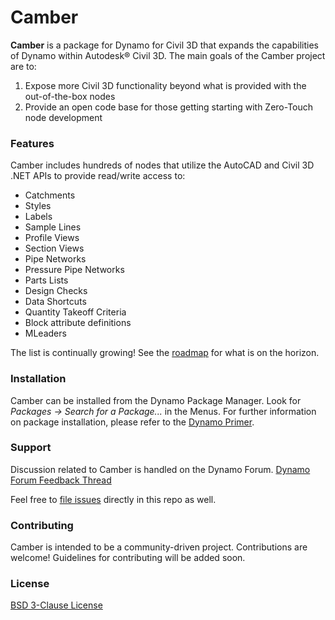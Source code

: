 # Camber

**Camber** is a package for Dynamo for Civil 3D that expands the capabilities of Dynamo within Autodesk® Civil 3D. The main goals of the Camber project are to:

1. Expose more Civil 3D functionality beyond what is provided with the out-of-the-box nodes
2. Provide an open code base for those getting starting with Zero-Touch node development

### Features
Camber includes hundreds of nodes that utilize the AutoCAD and Civil 3D .NET APIs to provide read/write access to:

- Catchments
- Styles
- Labels
- Sample Lines
- Profile Views
- Section Views
- Pipe Networks
- Pressure Pipe Networks
- Parts Lists
- Design Checks
- Data Shortcuts
- Quantity Takeoff Criteria
- Block attribute definitions
- MLeaders

The list is continually growing! See the [roadmap](https://github.com/mzjensen/Camber/projects/1) for what is on the horizon.

### Installation
Camber can be installed from the Dynamo Package Manager. Look for _Packages -> Search for a Package..._ in the Menus.
  For further information on package installation, please refer to the [Dynamo Primer](https://primer.dynamobim.org/11_Packages/11-1_Introduction.html).

### Support
Discussion related to Camber is handled on the Dynamo Forum.
[Dynamo Forum Feedback Thread](https://forum.dynamobim.com/t/camber-feedback-thread/68942/19)

Feel free to [file issues](https://github.com/mzjensen/Camber/issues) directly in this repo as well.

### Contributing
Camber is intended to be a community-driven project. Contributions are welcome! Guidelines for contributing will be added soon.

### License
[BSD 3-Clause License](https://github.com/mzjensen/Camber/blob/main/LICENSE)
